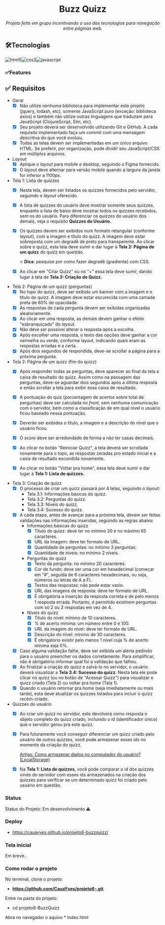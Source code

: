 <h1 align='center'>Buzz Quizz</h1>  
<h6 align='center'>Projeto feito em grupo incentivando o uso das tecnologias para navegação entre páginas web.</h6>   

## 🛠Tecnologias  

<img align = "center" alt = "html5" src = "https://img.shields.io/badge/HTML5-E34F26?style=for-the-badge&logo=html5&logoColor=white" /><img align = "center" alt = "css3" src = "https://img.shields.io/badge/CSS3-1572B6?style=for-the-badge&logo=css3&logoColor=white" /><img align = "center" alt = "javascript" src = "https://img.shields.io/badge/JavaScript-323330?style=for-the-badge&logo=javascript&logoColor=F7DF1E" />

### ✅Features  
## ✅ Requisitos

- Geral
    - [X]  Não utilize nenhuma biblioteca para implementar este projeto (jquery, lodash, etc), somente JavaScript puro (exceção: biblioteca axios) e também não utilize outras linguagens que traduzam para JavaScript (ClojureScript, Elm, etc).
    - [X]  Seu projeto deverá ser desenvolvido utilizando Git e GitHub. A cada requisito implementado faça um commit com uma mensagem descritiva do que você evoluiu.
    - [X]  Todas as telas devem ser implementadas em um único arquivo HTML. Se preferir, por organização, pode dividir seu JavaScript/CSS em múltiplos arquivos.
- *Layout*
    - [X]  Aplique o *layout* para mobile e desktop, seguindo o Figma fornecido.
    - [X]  O *layout* deve alternar para versão mobile quando a largura da janela for inferior a 1100px.
- Tela 1: Lista de quizzes
    - [X]  Nesta tela, devem ser listados os quizzes fornecidos pelo servidor, seguindo o *layout* oferecido.
    - [X]  A lista de quizzes do usuário deve mostrar somente seus quizzes, enquanto a lista de baixo deve mostrar todos os quizzes recebidos, sem os do usuário. Para diferenciar os quizzes do usuário dos demais, veja o requisito **Quizzes do Usuário.**
    - [X]  Os quizzes devem ser exibidos num formato retangular (conforme *layout*), com a imagem e título do quizz. A imagem deve estar sobreposta com um degradê de preto para transparente. Ao clicar sobre o quizz, esta tela deve sumir e dar lugar à **Tela 2: Página de um quizz** do quizz em questão.
        
        🔥 **Dica**: pesquise por como fazer degradê (gradiente) com CSS.
        
    - [X]  Ao clicar em "Criar Quizz" ou no "+" essa tela deve sumir, dando lugar à tela de **Tela 3: Criação de Quizz.**
- Tela 2: Página de um quizz (perguntas)
    - [X]  No topo do quizz, deve ser exibido um banner com a imagem e o título do quizz. A imagem deve estar escurecida com uma camada preta de 60% de opacidade.
    - [X]  As respostas de cada pergunta devem ser exibidas organizadas aleatoriamente.
    - [X]  Ao clicar em uma resposta, as demais devem ganhar o efeito "esbranquiçado" do *layout.*
    - [X]  Não deve ser possível alterar a resposta após a escolha.
    - [X]  Após escolher uma resposta, o texto das opções deve ganhar a cor vermelha ou verde, conforme layout, indicando quais eram as respostas erradas e a certa.
    - [X]  Após dois segundos de respondida, deve-se scrollar a página para a próxima pergunta.
- Tela 2: Página de um quizz (fim do quizz)
    - [X]  Após responder todas as perguntas, deve aparecer ao final da tela a caixa de resultado do quizz. Assim como na passagem das perguntas, deve-se aguardar dois segundos após a última resposta e então scrollar a tela para exibir essa caixa de resultado.
    - [X]  A pontuação do quiz (porcentagem de acertos sobre total de perguntas) deve ser calculada no *front*, sem nenhuma comunicação com o servidor, bem como a classificação de em qual nível o usuário ficou baseado nessa pontuação.
    - [X]  Deverão ser exibidos o título, a imagem e a descrição do nível que o usuário ficou.
    - [X]  O *score* deve ser arredondado de forma a não ter casas decimais.
        
        
    - [X]  Ao clicar no botão "Reiniciar Quizz", a tela deverá ser scrollada novamente para o topo, as respostas zeradas pro estado inicial e a caixa de resultado escondida novamente.
    - [X]  Ao clicar no botão "Voltar pra home", essa tela deve sumir e dar lugar à **Tela 1: Lista de quizzes.**
- Tela 3: Criação de quizz
    - [X]  O processo de criar um quizz passará por 4 telas, seguindo o *layout*:
        - Tela 3.1: Informações básicas do quizz.
        - Tela 3.2: Perguntas do quizz.
        - Tela 3.3: Níveis do quizz.
        - Tela 3.4: Sucesso do quizz.
    - [X]  A cada etapa, antes de avançar para a próxima tela, devem ser feitas validações nas informações inseridas, seguindo as regras abaixo:
        - Informações básicas do quizz
            - [X]  Título do quizz: deve ter no mínimo 20 e no máximo 65 caracteres.
            - [X]  URL da Imagem: deve ter formato de URL.
            - [X]  Quantidade de perguntas: no mínimo 3 perguntas.
            - [X]  Quantidade de níveis: no mínimo 2 níveis.
        - Perguntas do quizz
            - [X]  Texto da pergunta: no mínimo 20 caracteres.
            - [X]  Cor de fundo: deve ser uma cor em hexadecimal (começar em "#", seguida de 6 caracteres hexadecimais, ou seja, números ou letras de A a F).
            - [X]  Textos das respostas: não pode estar vazio.
            - [X]  URL das imagens de resposta: deve ter formato de URL.
            - [X]  É obrigatória a inserção da resposta correta e de pelo menos 1 resposta errada. Portanto, é permitido existirem perguntas com só 2 ou 3 respostas em vez de 4.
        - Níveis do quizz
            - [X]  Título do nível: mínimo de 10 caracteres.
            - [X]  % de acerto mínima: um número entre 0 e 100.
            - [X]  URL da imagem do nível: deve ter formato de URL.
            - [X]  Descrição do nível: mínimo de 30 caracteres.
            - [X]  É obrigatório existir pelo menos 1 nível cuja % de acerto mínima seja 0%.
    - [X]  Caso alguma validação falhe, deve ser exibida um alerta pedindo para o usuário preencher os dados corretamente. Para simplificar, não é obrigatório informar qual foi a validação que falhou.
    - [X]  Ao finalizar a criação do quizz e salvá-lo no servidor, o usuário deverá visualizar a **Tela 3.4: Sucesso do quizz**. Nesta tela ele pode clicar no quizz (ou no botão de "Acessar Quizz") para visualizar o quizz criado (Tela 2) ou voltar pra home (Tela 1).
    - [X]  Quando o usuário retornar pra home (seja imediatamente ou mais tarde), esta deve atualizar os quizzes listados para incluir o quizz recém-criado.
- Quizzes do usuário
    - [X]  Ao criar um quizz no servidor, este devolverá como resposta o objeto completo do quizz criado, incluindo o id (identificador único) que o servidor gerou pra este quizz.
    - [X]  Para futuramente você conseguir diferenciar um quizz criado pelo usuário de outros quizzes, você pode armazenar esses ids no momento da criação do quizz.
        
        
        [Artigo: Como armazenar dados no computador do usuário? (LocalStorage)](https://www.notion.so/Artigo-Como-armazenar-dados-no-computador-do-usu-rio-LocalStorage-c5c124921bec4bd583d98f5f9da061dd)
        
    - [X]  Na **Tela 1: Lista de quizzes**, você pode comparar o id dos quizzes vindo do servidor com esses ids armazenados na criação dos quizzes para verificar se um determinado quizz foi criado pelo usuário em questão.
### Status  

Status do Projeto: Em desenvolvimento ⚠️  

### Deploy

* https://cauayves.github.io/projeto6-buzzquizz/

### Tela inicial

Em breve..

### Como rodar o projeto

No terminal, clone o projeto: 
* **https://github.com/CauaYves/projeto6-.git**  

Entre na pasta do projeto:  
* cd projeto6-BuzzQuizz
  
Abra no navegador o aquivo * Index.html   

